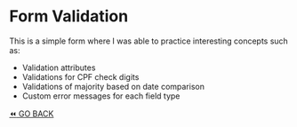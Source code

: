 # Form Validation

This is a simple form where I was able to practice interesting concepts such as:

- Validation attributes
- Validations for CPF check digits
- Validations of majority based on date comparison
- Custom error messages for each field type

[:rewind: GO BACK](../)
